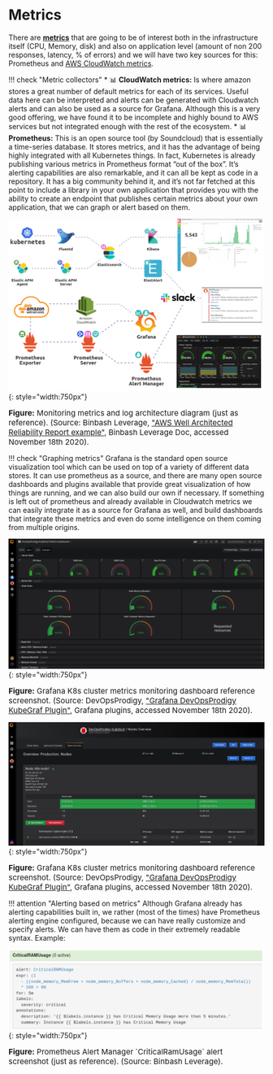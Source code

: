 # Metrics
There are [**metrics**](https://www.digitalocean.com/community/tutorials/an-introduction-to-metrics-monitoring-and-alerting) 
that are going to be of interest both in the infrastructure itself (CPU, Memory, disk) and also on 
application level (amount of non 200 responses, latency, % of errors) and we will have two key sources for this: 
Prometheus and [AWS CloudWatch metrics](https://docs.aws.amazon.com/AmazonCloudWatch/latest/monitoring/working_with_metrics.html).

!!! check "Metric collectors"
    * :bar_chart: **CloudWatch metrics:** Is where amazon stores a great number of default metrics for each of its services. Useful
    data here can be interpreted and alerts can be generated with Cloudwatch alerts and can also be used as a source for
    Grafana. Although this is a very good offering, we have found it to be incomplete and highly bound to AWS services but
    not integrated enough with the rest of the ecosystem.
    * :bar_chart: **Prometheus:** This is an open source tool (by Soundcloud) that is essentially a time-series database. It stores
    metrics, and it has the advantage of being highly integrated with all Kubernetes things. In fact, Kubernetes is already
    publishing various metrics in Prometheus format “out of the box”. It’s alerting capabilities are also remarkable, and it
    can all be kept as code in a repository.  It has a big community behind it, and it’s not far fetched at this point to
    include a library in your own application that provides you with the ability to create an endpoint that publishes
    certain metrics about your own application, that we can graph or alert based on them.

![leverage-monitoring](../../../assets/images/diagrams/monitoring-metrics-logs.png "Leverage"){: style="width:750px"}
<figcaption style="font-size:15px">
<b>Figure:</b> Monitoring metrics and log architecture diagram (just as reference).
(Source: Binbash Leverage, 
<a href="https://drive.google.com/file/d/1KYZC-wTXn2PSVIEtikx9PFOwK2SoCxD8/view?usp=sharing">
"AWS Well Architected Reliability Report example"</a>,
Binbash Leverage Doc, accessed November 18th 2020).
</figcaption>

!!! check "Graphing metrics" 
    Grafana is the standard open source visualization tool which can be used on top of a variety of different data
    stores. It can use prometheus as a source, and there are many open source dashboards and plugins available that
    provide great visualization of how things are running, and we can also build our own if necessary. If something is
    left out of prometheus and already available in Cloudwatch metrics we can easily integrate it as a source for
    Grafana as well, and build dashboards that integrate these metrics and even do some intelligence on them coming
    from multiple origins.
    
![leverage-monitoring](../../../assets/images/screenshots/monitoring-metrics-k8s-cluster.png){: style="width:750px"}
<figcaption style="font-size:15px">
<b>Figure:</b> Grafana K8s cluster metrics monitoring dashboard reference screenshot.
(Source: DevOpsProdigy, 
<a href="https://grafana.com/grafana/plugins/devopsprodigy-kubegraf-app">
"Grafana DevOpsProdigy KubeGraf Plugin"</a>,
Grafana plugins, accessed November 18th 2020).
</figcaption>

![leverage-monitoring](../../../assets/images/screenshots/monitoring-metrics-k8s-nodes.png "Leverage"){: style="width:750px"}
<figcaption style="font-size:15px">
<b>Figure:</b> Grafana K8s cluster metrics monitoring dashboard reference screenshot.
(Source: DevOpsProdigy, 
<a href="https://grafana.com/grafana/plugins/devopsprodigy-kubegraf-app">
"Grafana DevOpsProdigy KubeGraf Plugin"</a>,
Grafana plugins, accessed November 18th 2020).
</figcaption>

!!! attention "Alerting based on metrics" 
    Although Grafana already has alerting capabilities built in, we rather (most of the times) have Prometheus alerting
    engine configured, because we can have really customize and specify alerts. We can have them as code in their
    extremely readable syntax. Example:

![leverage-monitoring](../../../assets/images/screenshots/monitoring-metrics-alerts.png "Leverage"){: style="width:750px"}
<figcaption style="font-size:15px">
<b>Figure:</b> Prometheus Alert Manager `CriticalRamUsage` alert screenshot (just as reference).
(Source: Binbash Leverage).
</figcaption>
